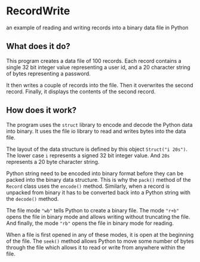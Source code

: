 # RecordWrite
an example of reading and writing records into a binary data file in Python

## What does it do?
This program creates a data file of 100 records. Each record contains a single 32 bit integer value representing a user id, and a 20 character string of bytes representing a password.

It then writes a couple of records into the file. Then it overwrites the second record. Finally, it displays the contents of the second record.

## How does it work?
The program uses the `struct` library to encode and decode the Python data into binary. It uses the file io library to read and writes bytes into the data file.

The layout of the data structure is defined by this object `Struct("i 20s")`. The lower case `i` represents a signed 32 bit integer value. And `20s` represents a 20 byte character string.

Python string need to be encoded into binary format before they can be packed into the binary data structure. This is why the `pack()` method of the `Record` class uses the `encode()` method. Similarly, when a record is unpacked from binary it has to be converted back into a Python string with the `decode()` method.

The file mode `"wb"` tells Python to create a binary file. The mode `"r+b"` opens the file in binary mode and allows writing without truncating the file. And finally, the mode `"rb"` opens the file in binary mode for reading.

When a file is first opened in any of these modes, it is open at the beginning of the file. The `seek()` method allows Python to move some number of bytes through the file which allows it to read or write from anywhere within the file.
